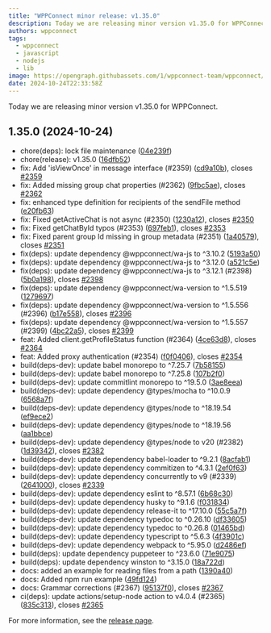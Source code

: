 ```yaml
---
title: "WPPConnect minor release: v1.35.0"
description: Today we are releasing minor version v1.35.0 for WPPConnect.
authors: wppconnect
tags:
  - wppconnect
  - javascript
  - nodejs
  - lib
image: https://opengraph.githubassets.com/1/wppconnect-team/wppconnect/releases/tag/v1.35.0
date: 2024-10-24T22:33:58Z
---
```


Today we are releasing minor version v1.35.0 for WPPConnect.

<!--truncate-->

## 1.35.0 (2024-10-24)

* chore(deps): lock file maintenance ([04e239f](https://github.com/wppconnect-team/wppconnect/commit/04e239f))
* chore(release): v1.35.0 ([16dfb52](https://github.com/wppconnect-team/wppconnect/commit/16dfb52))
* fix: Add 'isViewOnce' in message interface (#2359) ([cd9a10b](https://github.com/wppconnect-team/wppconnect/commit/cd9a10b)), closes [#2359](https://github.com/wppconnect-team/wppconnect/issues/2359)
* fix: Added missing group chat properties (#2362) ([9fbc5ae](https://github.com/wppconnect-team/wppconnect/commit/9fbc5ae)), closes [#2362](https://github.com/wppconnect-team/wppconnect/issues/2362)
* fix: enhanced type definition for recipients of the sendFile method ([e20fb63](https://github.com/wppconnect-team/wppconnect/commit/e20fb63))
* fix: Fixed getActiveChat is not async (#2350) ([1230a12](https://github.com/wppconnect-team/wppconnect/commit/1230a12)), closes [#2350](https://github.com/wppconnect-team/wppconnect/issues/2350)
* fix: Fixed getChatById typos  (#2353) ([697feb1](https://github.com/wppconnect-team/wppconnect/commit/697feb1)), closes [#2353](https://github.com/wppconnect-team/wppconnect/issues/2353)
* fix: Fixed parent group Id missing in group metadata (#2351) ([1a40579](https://github.com/wppconnect-team/wppconnect/commit/1a40579)), closes [#2351](https://github.com/wppconnect-team/wppconnect/issues/2351)
* fix(deps): update dependency @wppconnect/wa-js to ^3.10.2 ([5193a50](https://github.com/wppconnect-team/wppconnect/commit/5193a50))
* fix(deps): update dependency @wppconnect/wa-js to ^3.12.0 ([a521c5e](https://github.com/wppconnect-team/wppconnect/commit/a521c5e))
* fix(deps): update dependency @wppconnect/wa-js to ^3.12.1 (#2398) ([5b0a198](https://github.com/wppconnect-team/wppconnect/commit/5b0a198)), closes [#2398](https://github.com/wppconnect-team/wppconnect/issues/2398)
* fix(deps): update dependency @wppconnect/wa-version to ^1.5.519 ([1279697](https://github.com/wppconnect-team/wppconnect/commit/1279697))
* fix(deps): update dependency @wppconnect/wa-version to ^1.5.556 (#2396) ([b17e558](https://github.com/wppconnect-team/wppconnect/commit/b17e558)), closes [#2396](https://github.com/wppconnect-team/wppconnect/issues/2396)
* fix(deps): update dependency @wppconnect/wa-version to ^1.5.557 (#2399) ([4bc22a5](https://github.com/wppconnect-team/wppconnect/commit/4bc22a5)), closes [#2399](https://github.com/wppconnect-team/wppconnect/issues/2399)
* feat: Added client.getProfileStatus function (#2364) ([4ce63d8](https://github.com/wppconnect-team/wppconnect/commit/4ce63d8)), closes [#2364](https://github.com/wppconnect-team/wppconnect/issues/2364)
* feat: Added proxy authentication (#2354) ([f0f0406](https://github.com/wppconnect-team/wppconnect/commit/f0f0406)), closes [#2354](https://github.com/wppconnect-team/wppconnect/issues/2354)
* build(deps-dev): update babel monorepo to ^7.25.7 ([7b58155](https://github.com/wppconnect-team/wppconnect/commit/7b58155))
* build(deps-dev): update babel monorepo to ^7.25.8 ([107b2f0](https://github.com/wppconnect-team/wppconnect/commit/107b2f0))
* build(deps-dev): update commitlint monorepo to ^19.5.0 ([3ae8eea](https://github.com/wppconnect-team/wppconnect/commit/3ae8eea))
* build(deps-dev): update dependency @types/mocha to ^10.0.9 ([6568a7f](https://github.com/wppconnect-team/wppconnect/commit/6568a7f))
* build(deps-dev): update dependency @types/node to ^18.19.54 ([ef9ece2](https://github.com/wppconnect-team/wppconnect/commit/ef9ece2))
* build(deps-dev): update dependency @types/node to ^18.19.56 ([aa1bbce](https://github.com/wppconnect-team/wppconnect/commit/aa1bbce))
* build(deps-dev): update dependency @types/node to v20 (#2382) ([1d39342](https://github.com/wppconnect-team/wppconnect/commit/1d39342)), closes [#2382](https://github.com/wppconnect-team/wppconnect/issues/2382)
* build(deps-dev): update dependency babel-loader to ^9.2.1 ([8acfab1](https://github.com/wppconnect-team/wppconnect/commit/8acfab1))
* build(deps-dev): update dependency commitizen to ^4.3.1 ([2ef0f63](https://github.com/wppconnect-team/wppconnect/commit/2ef0f63))
* build(deps-dev): update dependency concurrently to v9 (#2339) ([2641000](https://github.com/wppconnect-team/wppconnect/commit/2641000)), closes [#2339](https://github.com/wppconnect-team/wppconnect/issues/2339)
* build(deps-dev): update dependency eslint to ^8.57.1 ([6b68c30](https://github.com/wppconnect-team/wppconnect/commit/6b68c30))
* build(deps-dev): update dependency husky to ^9.1.6 ([f031834](https://github.com/wppconnect-team/wppconnect/commit/f031834))
* build(deps-dev): update dependency release-it to ^17.10.0 ([55c5a7f](https://github.com/wppconnect-team/wppconnect/commit/55c5a7f))
* build(deps-dev): update dependency typedoc to ^0.26.10 ([df33605](https://github.com/wppconnect-team/wppconnect/commit/df33605))
* build(deps-dev): update dependency typedoc to ^0.26.8 ([01465bd](https://github.com/wppconnect-team/wppconnect/commit/01465bd))
* build(deps-dev): update dependency typescript to ^5.6.3 ([4f3901c](https://github.com/wppconnect-team/wppconnect/commit/4f3901c))
* build(deps-dev): update dependency webpack to ^5.95.0 ([d2486ef](https://github.com/wppconnect-team/wppconnect/commit/d2486ef))
* build(deps): update dependency puppeteer to ^23.6.0 ([71e9075](https://github.com/wppconnect-team/wppconnect/commit/71e9075))
* build(deps): update dependency winston to ^3.15.0 ([18a722d](https://github.com/wppconnect-team/wppconnect/commit/18a722d))
* docs: added an example for reading files from a path ([1390a40](https://github.com/wppconnect-team/wppconnect/commit/1390a40))
* docs: Added npm run example ([49fd124](https://github.com/wppconnect-team/wppconnect/commit/49fd124))
* docs: Grammar corrections (#2367) ([95137f0](https://github.com/wppconnect-team/wppconnect/commit/95137f0)), closes [#2367](https://github.com/wppconnect-team/wppconnect/issues/2367)
* ci(deps): update actions/setup-node action to v4.0.4 (#2365) ([835c313](https://github.com/wppconnect-team/wppconnect/commit/835c313)), closes [#2365](https://github.com/wppconnect-team/wppconnect/issues/2365)

For more information, see the [release page](https://github.com/wppconnect-team/wppconnect/releases/tag/v1.35.0).